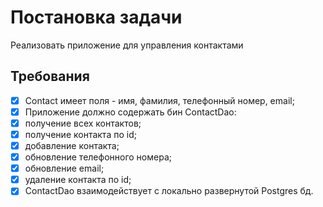 # Постановка задачи
Реализовать приложение для управления контактами

## Требования
- [x] Contact имеет поля - имя, фамилия, телефонный номер, email;
- [x] Приложение должно содержать бин ContactDao:
 - [x] получение всех контактов;
 - [x] получение контакта по id;
 - [x] добавление контакта;
 - [x] обновление телефонного номера;
 - [x] обновление email;
 - [x] удаление контакта по id;
- [x] ContactDao взаимодействует с локально развернутой Postgres бд.